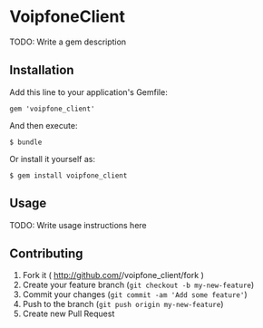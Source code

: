 # VoipfoneClient

TODO: Write a gem description

## Installation

Add this line to your application's Gemfile:

    gem 'voipfone_client'

And then execute:

    $ bundle

Or install it yourself as:

    $ gem install voipfone_client

## Usage

TODO: Write usage instructions here

## Contributing

1. Fork it ( http://github.com/<my-github-username>/voipfone_client/fork )
2. Create your feature branch (`git checkout -b my-new-feature`)
3. Commit your changes (`git commit -am 'Add some feature'`)
4. Push to the branch (`git push origin my-new-feature`)
5. Create new Pull Request
